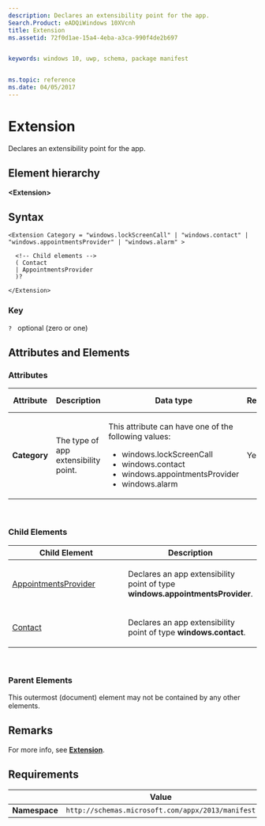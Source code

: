 ```yaml
---
description: Declares an extensibility point for the app.
Search.Product: eADQiWindows 10XVcnh
title: Extension
ms.assetid: 72f0d1ae-15a4-4eba-a3ca-990f4de2b697


keywords: windows 10, uwp, schema, package manifest


ms.topic: reference
ms.date: 04/05/2017
---
```


# Extension

Declares an extensibility point for the app.

## Element hierarchy

**&lt;Extension&gt;**

## Syntax

``` syntax
<Extension Category = "windows.lockScreenCall" | "windows.contact" | "windows.appointmentsProvider" | "windows.alarm" >

  <!-- Child elements -->
  ( Contact
  | AppointmentsProvider
  )?

</Extension>
```

### Key

`?`   optional (zero or one)

## Attributes and Elements


### Attributes

<table>
<colgroup>
<col width="20%" />
<col width="20%" />
<col width="20%" />
<col width="20%" />
<col width="20%" />
</colgroup>
<thead>
<tr class="header">
<th>Attribute</th>
<th>Description</th>
<th>Data type</th>
<th>Required</th>
<th>Default value</th>
</tr>
</thead>
<tbody>
<tr class="odd">
<td><strong>Category</strong></td>
<td><p>The type of app extensibility point.</p></td>
<td><p>This attribute can have one of the following values:</p>
<ul>
<li>windows.lockScreenCall</li>
<li>windows.contact</li>
<li>windows.appointmentsProvider</li>
<li>windows.alarm</li>
</ul></td>
<td>Yes</td>
<td></td>
</tr>
</tbody>
</table>

 

### Child Elements

<table>
<colgroup>
<col width="50%" />
<col width="50%" />
</colgroup>
<thead>
<tr class="header">
<th>Child Element</th>
<th>Description</th>
</tr>
</thead>
<tbody>
<tr class="odd">
<td><a href="element-appointmentsprovider.md">AppointmentsProvider</a> </td>
<td><p>Declares an app extensibility point of type <strong>windows.appointmentsProvider</strong>.</p></td>
</tr>
<tr class="even">
<td><a href="element-contact.md">Contact</a> </td>
<td><p>Declares an app extensibility point of type <strong>windows.contact</strong>.</p></td>
</tr>
</tbody>
</table>

 

### Parent Elements

This outermost (document) element may not be contained by any other elements.

## Remarks

For more info, see [**Extension**](../appxmanifestschema2010-v2/element-extension.md).

## Requirements

|               |     Value                                                        |
|---------------|-------------------------------------------------------------|
| **Namespace** | `http://schemas.microsoft.com/appx/2013/manifest` |

 

 

